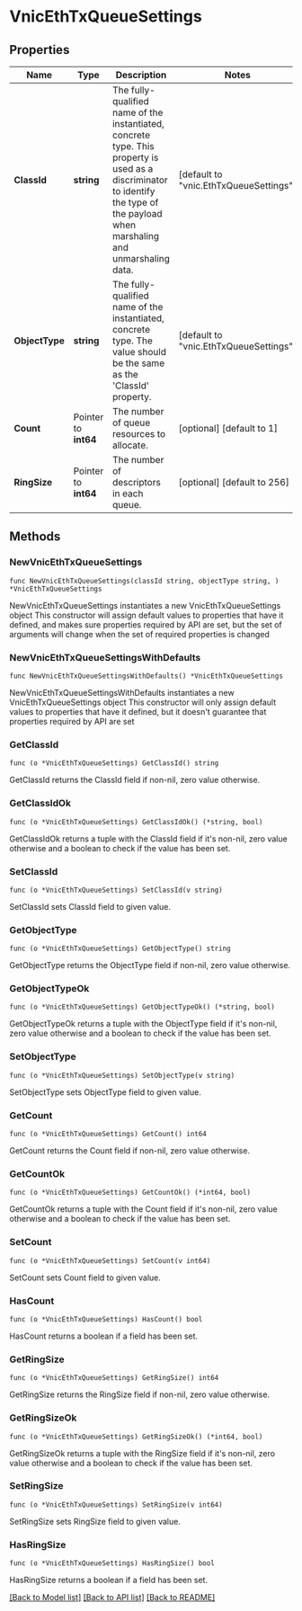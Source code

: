 # VnicEthTxQueueSettings

## Properties

Name | Type | Description | Notes
------------ | ------------- | ------------- | -------------
**ClassId** | **string** | The fully-qualified name of the instantiated, concrete type. This property is used as a discriminator to identify the type of the payload when marshaling and unmarshaling data. | [default to "vnic.EthTxQueueSettings"]
**ObjectType** | **string** | The fully-qualified name of the instantiated, concrete type. The value should be the same as the &#39;ClassId&#39; property. | [default to "vnic.EthTxQueueSettings"]
**Count** | Pointer to **int64** | The number of queue resources to allocate. | [optional] [default to 1]
**RingSize** | Pointer to **int64** | The number of descriptors in each queue. | [optional] [default to 256]

## Methods

### NewVnicEthTxQueueSettings

`func NewVnicEthTxQueueSettings(classId string, objectType string, ) *VnicEthTxQueueSettings`

NewVnicEthTxQueueSettings instantiates a new VnicEthTxQueueSettings object
This constructor will assign default values to properties that have it defined,
and makes sure properties required by API are set, but the set of arguments
will change when the set of required properties is changed

### NewVnicEthTxQueueSettingsWithDefaults

`func NewVnicEthTxQueueSettingsWithDefaults() *VnicEthTxQueueSettings`

NewVnicEthTxQueueSettingsWithDefaults instantiates a new VnicEthTxQueueSettings object
This constructor will only assign default values to properties that have it defined,
but it doesn't guarantee that properties required by API are set

### GetClassId

`func (o *VnicEthTxQueueSettings) GetClassId() string`

GetClassId returns the ClassId field if non-nil, zero value otherwise.

### GetClassIdOk

`func (o *VnicEthTxQueueSettings) GetClassIdOk() (*string, bool)`

GetClassIdOk returns a tuple with the ClassId field if it's non-nil, zero value otherwise
and a boolean to check if the value has been set.

### SetClassId

`func (o *VnicEthTxQueueSettings) SetClassId(v string)`

SetClassId sets ClassId field to given value.


### GetObjectType

`func (o *VnicEthTxQueueSettings) GetObjectType() string`

GetObjectType returns the ObjectType field if non-nil, zero value otherwise.

### GetObjectTypeOk

`func (o *VnicEthTxQueueSettings) GetObjectTypeOk() (*string, bool)`

GetObjectTypeOk returns a tuple with the ObjectType field if it's non-nil, zero value otherwise
and a boolean to check if the value has been set.

### SetObjectType

`func (o *VnicEthTxQueueSettings) SetObjectType(v string)`

SetObjectType sets ObjectType field to given value.


### GetCount

`func (o *VnicEthTxQueueSettings) GetCount() int64`

GetCount returns the Count field if non-nil, zero value otherwise.

### GetCountOk

`func (o *VnicEthTxQueueSettings) GetCountOk() (*int64, bool)`

GetCountOk returns a tuple with the Count field if it's non-nil, zero value otherwise
and a boolean to check if the value has been set.

### SetCount

`func (o *VnicEthTxQueueSettings) SetCount(v int64)`

SetCount sets Count field to given value.

### HasCount

`func (o *VnicEthTxQueueSettings) HasCount() bool`

HasCount returns a boolean if a field has been set.

### GetRingSize

`func (o *VnicEthTxQueueSettings) GetRingSize() int64`

GetRingSize returns the RingSize field if non-nil, zero value otherwise.

### GetRingSizeOk

`func (o *VnicEthTxQueueSettings) GetRingSizeOk() (*int64, bool)`

GetRingSizeOk returns a tuple with the RingSize field if it's non-nil, zero value otherwise
and a boolean to check if the value has been set.

### SetRingSize

`func (o *VnicEthTxQueueSettings) SetRingSize(v int64)`

SetRingSize sets RingSize field to given value.

### HasRingSize

`func (o *VnicEthTxQueueSettings) HasRingSize() bool`

HasRingSize returns a boolean if a field has been set.


[[Back to Model list]](../README.md#documentation-for-models) [[Back to API list]](../README.md#documentation-for-api-endpoints) [[Back to README]](../README.md)


